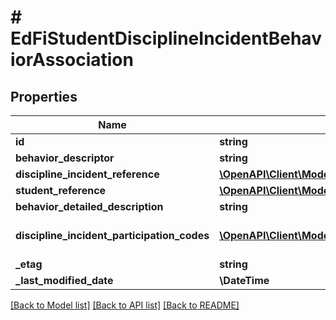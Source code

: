# # EdFiStudentDisciplineIncidentBehaviorAssociation

## Properties

Name | Type | Description | Notes
------------ | ------------- | ------------- | -------------
**id** | **string** |  | [optional]
**behavior_descriptor** | **string** | Describes behavior by category. |
**discipline_incident_reference** | [**\OpenAPI\Client\Model\EdFiDisciplineIncidentReference**](EdFiDisciplineIncidentReference.md) |  |
**student_reference** | [**\OpenAPI\Client\Model\EdFiStudentReference**](EdFiStudentReference.md) |  |
**behavior_detailed_description** | **string** | Specifies a more granular level of detail of a behavior involved in the incident. | [optional]
**discipline_incident_participation_codes** | [**\OpenAPI\Client\Model\EdFiStudentDisciplineIncidentBehaviorAssociationDisciplineIncidentParticipationCode[]**](EdFiStudentDisciplineIncidentBehaviorAssociationDisciplineIncidentParticipationCode.md) | An unordered collection of studentDisciplineIncidentBehaviorAssociationDisciplineIncidentParticipationCodes. The role or type of participation of a student in a discipline incident. | [optional]
**_etag** | **string** | A unique system-generated value that identifies the version of the resource. | [optional]
**_last_modified_date** | **\DateTime** | The date and time the resource was last modified. | [optional]

[[Back to Model list]](../../README.md#models) [[Back to API list]](../../README.md#endpoints) [[Back to README]](../../README.md)
